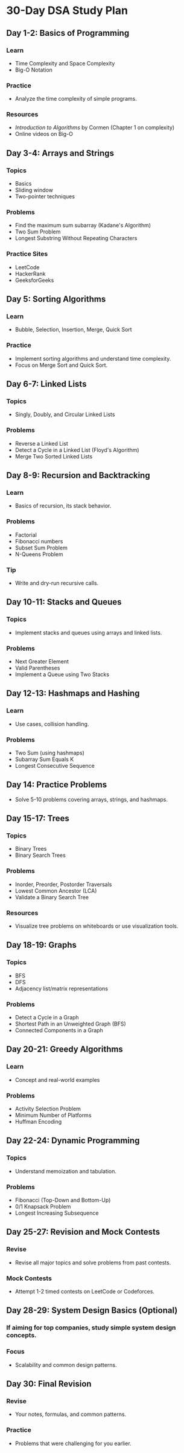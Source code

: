 # 30-Day DSA Study Plan

## Day 1-2: Basics of Programming
### Learn
- Time Complexity and Space Complexity
- Big-O Notation

### Practice
- Analyze the time complexity of simple programs.

### Resources
- *Introduction to Algorithms* by Cormen (Chapter 1 on complexity)
- Online videos on Big-O

## Day 3-4: Arrays and Strings
### Topics
- Basics
- Sliding window
- Two-pointer techniques

### Problems
- Find the maximum sum subarray (Kadane's Algorithm)
- Two Sum Problem
- Longest Substring Without Repeating Characters

### Practice Sites
- LeetCode
- HackerRank
- GeeksforGeeks

## Day 5: Sorting Algorithms
### Learn
- Bubble, Selection, Insertion, Merge, Quick Sort

### Practice
- Implement sorting algorithms and understand time complexity.
- Focus on Merge Sort and Quick Sort.

## Day 6-7: Linked Lists
### Topics
- Singly, Doubly, and Circular Linked Lists

### Problems
- Reverse a Linked List
- Detect a Cycle in a Linked List (Floyd's Algorithm)
- Merge Two Sorted Linked Lists

## Day 8-9: Recursion and Backtracking
### Learn
- Basics of recursion, its stack behavior.

### Problems
- Factorial
- Fibonacci numbers
- Subset Sum Problem
- N-Queens Problem

### Tip
- Write and dry-run recursive calls.

## Day 10-11: Stacks and Queues
### Topics
- Implement stacks and queues using arrays and linked lists.

### Problems
- Next Greater Element
- Valid Parentheses
- Implement a Queue using Two Stacks

## Day 12-13: Hashmaps and Hashing
### Learn
- Use cases, collision handling.

### Problems
- Two Sum (using hashmaps)
- Subarray Sum Equals K
- Longest Consecutive Sequence

## Day 14: Practice Problems
- Solve 5-10 problems covering arrays, strings, and hashmaps.

## Day 15-17: Trees
### Topics
- Binary Trees
- Binary Search Trees

### Problems
- Inorder, Preorder, Postorder Traversals
- Lowest Common Ancestor (LCA)
- Validate a Binary Search Tree

### Resources
- Visualize tree problems on whiteboards or use visualization tools.

## Day 18-19: Graphs
### Topics
- BFS
- DFS
- Adjacency list/matrix representations

### Problems
- Detect a Cycle in a Graph
- Shortest Path in an Unweighted Graph (BFS)
- Connected Components in a Graph

## Day 20-21: Greedy Algorithms
### Learn
- Concept and real-world examples

### Problems
- Activity Selection Problem
- Minimum Number of Platforms
- Huffman Encoding

## Day 22-24: Dynamic Programming
### Topics
- Understand memoization and tabulation.

### Problems
- Fibonacci (Top-Down and Bottom-Up)
- 0/1 Knapsack Problem
- Longest Increasing Subsequence

## Day 25-27: Revision and Mock Contests
### Revise
- Revise all major topics and solve problems from past contests.

### Mock Contests
- Attempt 1-2 timed contests on LeetCode or Codeforces.

## Day 28-29: System Design Basics (Optional)
### If aiming for top companies, study simple system design concepts.

### Focus
- Scalability and common design patterns.

## Day 30: Final Revision
### Revise
- Your notes, formulas, and common patterns.

### Practice
- Problems that were challenging for you earlier.
